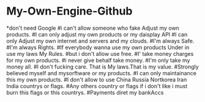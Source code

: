 # My-Own-Engine-Github
*don't need Google 
#i can't allow someone who fake Adjust my own products.
#I can only adjust my own products or my daisplay API
#I can only Adjust my own internet and servers and my clouds.
#I'm always Safe.
#I'm always Rights.
#If everybody wanna use my own products Under in use my laws My Rules.
#but i don't allow use free.
#I' take money charges for my own products.
#i never give behalf take money.
#I'm only take my money all.
#I don't fucking care. That is My laws.That is my value.
#Strongly believed myself and mysorftware or my products.
#I can only maintainance this my own products.
#I don't allow to use China Russia Nortkorea Iran India countrys or flags.
#Any others country or flags if i don't like i must burn this flags or this countrys.
#Payments diret my bankAccs
